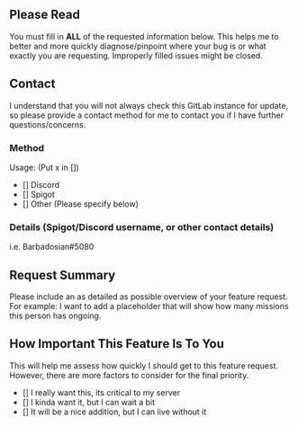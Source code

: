 ## Please Read
You must fill in **ALL** of the requested information below. This helps me to better and more quickly diagnose/pinpoint where your bug is or what exactly you are requesting. Improperly filled issues might be closed.

## Contact
I understand that you will not always check this GitLab instance for update, so please provide a contact method for me to contact you if I have further questions/concerns.
### Method
Usage: (Put x in [])
- [] Discord
- [] Spigot
- [] Other (Please specify below)

### Details (Spigot/Discord username, or other contact details)
i.e. Barbadosian#5080

## Request Summary
Please include an as detailed as possible overview of your feature request. For example:
I want to add a placeholder that will show how many missions this person has ongoing.

## How Important This Feature Is To You
This will help me assess how quickly I should get to this feature request. However, there are more factors to consider for the final priority.
- [] I really want this, its critical to my server
- [] I kinda want it, but I can wait a bit
- [] It will be a nice addition, but I can live without it
